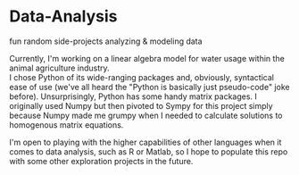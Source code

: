 # Data-Analysis
fun random side-projects analyzing &amp; modeling data 

Currently, I'm working on a linear algebra model for water usage within the animal agriculture industry.  
I chose Python of its wide-ranging packages and, obviously, syntactical ease of use (we've all heard the "Python is basically just pseudo-code" joke before).  Unsurprisingly, Python has some handy matrix packages.  I originally used Numpy but then pivoted to Sympy for this project simply because Numpy made me grumpy when I needed to calculate solutions to homogenous matrix equations.

I'm open to playing with the higher capabilities of other languages when it comes to data analysis, such as R or Matlab, so I hope to populate this repo with some other exploration projects in the future.
